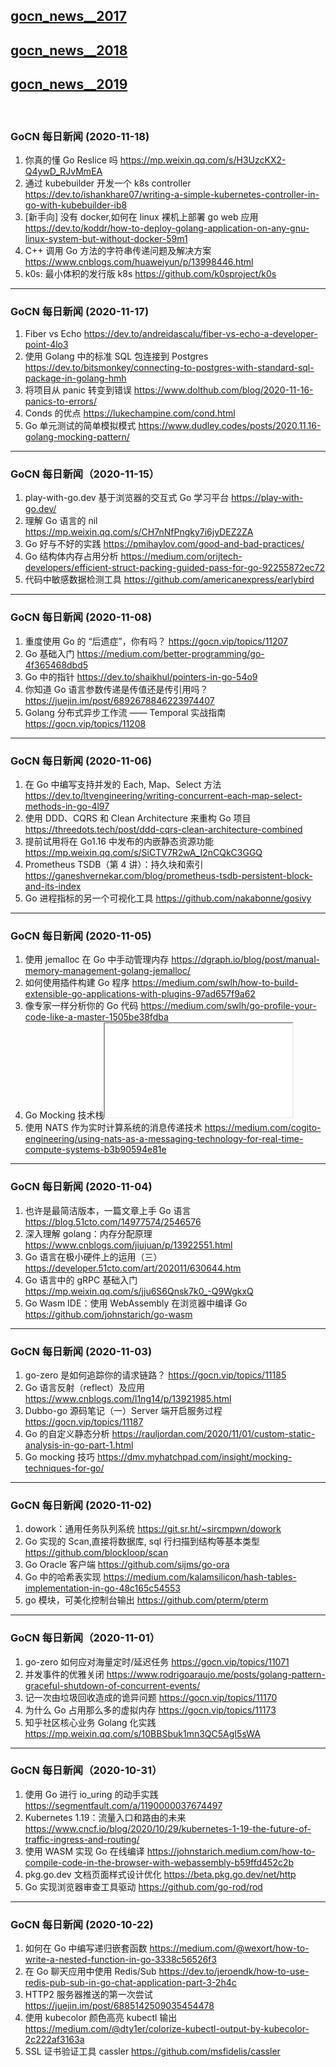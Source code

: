 ## [gocn_news__2017](https://github.com/lubanproj/go_read/blob/master/GoCN_news_2017.md)

## [gocn_news__2018](https://github.com/lubanproj/go_read/blob/master/GoCN_news_2018.md)

## [gocn_news__2019](https://github.com/lubanproj/go_read/blob/master/GoCN_news_2019.md)

<br><h3><p>GoCN 每日新闻 (2020-11-18)</p></h3><ol>
<li>你真的懂 Go Reslice 吗 <a href="https://mp.weixin.qq.com/s/H3UzcKX2-Q4ywD_RJvMmEA" rel="nofollow" target="_blank">https://mp.weixin.qq.com/s/H3UzcKX2-Q4ywD_RJvMmEA</a><br>
</li>
<li>通过 kubebuilder 开发一个 k8s controller <a href="https://dev.to/ishankhare07/writing-a-simple-kubernetes-controller-in-go-with-kubebuilder-ib8" rel="nofollow" target="_blank">https://dev.to/ishankhare07/writing-a-simple-kubernetes-controller-in-go-with-kubebuilder-ib8</a><br>
</li>
<li>[新手向] 没有 docker,如何在 linux 裸机上部署 go web 应用 <a href="https://dev.to/koddr/how-to-deploy-golang-application-on-any-gnu-linux-system-but-without-docker-59m1" rel="nofollow" target="_blank">https://dev.to/koddr/how-to-deploy-golang-application-on-any-gnu-linux-system-but-without-docker-59m1</a><br>
</li>
<li>C++ 调用 Go 方法的字符串传递问题及解决方案 <a href="https://www.cnblogs.com/huaweiyun/p/13998446.html" rel="nofollow" target="_blank">https://www.cnblogs.com/huaweiyun/p/13998446.html</a><br>
</li>
<li>k0s: 最小体积的发行版 k8s <a href="https://github.com/k0sproject/k0s" rel="nofollow" target="_blank">https://github.com/k0sproject/k0s</a><br>
</li>
</ol><hr><h3><p>GoCN 每日新闻 (2020-11-17)</p></h3><ol>
<li>Fiber vs Echo <a href="https://dev.to/andreidascalu/fiber-vs-echo-a-developer-point-4lo3" rel="nofollow" target="_blank">https://dev.to/andreidascalu/fiber-vs-echo-a-developer-point-4lo3</a>
</li>
<li>使用 Golang 中的标准 SQL 包连接到 Postgres <a href="https://dev.to/bitsmonkey/connecting-to-postgres-with-standard-sql-package-in-golang-hmh" rel="nofollow" target="_blank">https://dev.to/bitsmonkey/connecting-to-postgres-with-standard-sql-package-in-golang-hmh</a>
</li>
<li>将项目从 panic 转变到错误 <a href="https://www.dolthub.com/blog/2020-11-16-panics-to-errors/" rel="nofollow" target="_blank">https://www.dolthub.com/blog/2020-11-16-panics-to-errors/</a>
</li>
<li>Conds 的优点 <a href="https://lukechampine.com/cond.html" rel="nofollow" target="_blank">https://lukechampine.com/cond.html</a>
</li>
<li>Go 单元测试的简单模拟模式 <a href="https://www.dudley.codes/posts/2020.11.16-golang-mocking-pattern/" rel="nofollow" target="_blank">https://www.dudley.codes/posts/2020.11.16-golang-mocking-pattern/</a>
</li>
</ol><hr><h3><p>GoCN 每日新闻（2020-11-15）</p></h3><ol>
<li>play-with-go.dev 基于浏览器的交互式 Go 学习平台 <a href="https://play-with-go.dev/" rel="nofollow" target="_blank">https://play-with-go.dev/</a>
</li>
<li>理解 Go 语言的 nil <a href="https://mp.weixin.qq.com/s/CH7nNfPngky7i6jyDEZ2ZA" rel="nofollow" target="_blank">https://mp.weixin.qq.com/s/CH7nNfPngky7i6jyDEZ2ZA</a>
</li>
<li>Go 好与不好的实践 <a href="https://pmihaylov.com/good-and-bad-practices/" rel="nofollow" target="_blank">https://pmihaylov.com/good-and-bad-practices/</a>
</li>
<li>Go 结构体内存占用分析 <a href="https://medium.com/orijtech-developers/efficient-struct-packing-guided-pass-for-go-92255872ec72" rel="nofollow" target="_blank">https://medium.com/orijtech-developers/efficient-struct-packing-guided-pass-for-go-92255872ec72</a>
</li>
<li>代码中敏感数据检测工具 <a href="https://github.com/americanexpress/earlybird" rel="nofollow" target="_blank">https://github.com/americanexpress/earlybird</a>
</li>
</ol><hr><h3><p>GoCN 每日新闻 (2020-11-08)</p></h3><ol>
<li>重度使用 Go 的 “后遗症”，你有吗？ <a href="https://gocn.vip/topics/11207" rel="nofollow" target="_blank">https://gocn.vip/topics/11207</a>
</li>
<li>Go 基础入门 <a href="https://medium.com/better-programming/go-4f365468dbd5" rel="nofollow" target="_blank">https://medium.com/better-programming/go-4f365468dbd5</a>
</li>
<li>Go 中的指针 <a href="https://dev.to/shaikhul/pointers-in-go-54o9" rel="nofollow" target="_blank">https://dev.to/shaikhul/pointers-in-go-54o9</a>
</li>
<li>你知道 Go 语言参数传递是传值还是传引用吗？ <a href="https://juejin.im/post/6892678846223974407" rel="nofollow" target="_blank">https://juejin.im/post/6892678846223974407</a>
</li>
<li>Golang 分布式异步工作流 —— Temporal 实战指南 <a href="https://gocn.vip/topics/11208" rel="nofollow" target="_blank">https://gocn.vip/topics/11208</a>
</li>
</ol><hr><h3><p>GoCN 每日新闻 (2020-11-06)</p></h3><ol>
<li>在 Go 中编写支持并发的 Each, Map、Select 方法 <a href="https://dev.to/ltvengineering/writing-concurrent-each-map-select-methods-in-go-4l97" rel="nofollow" target="_blank">https://dev.to/ltvengineering/writing-concurrent-each-map-select-methods-in-go-4l97</a>
</li>
<li>使用 DDD、CQRS 和 Clean Architecture 来重构 Go 项目 <a href="https://threedots.tech/post/ddd-cqrs-clean-architecture-combined" rel="nofollow" target="_blank">https://threedots.tech/post/ddd-cqrs-clean-architecture-combined</a>
</li>
<li>提前试用将在 Go1.16 中发布的内嵌静态资源功能 <a href="https://mp.weixin.qq.com/s/SiCTV7R2wA_I2nCQkC3GGQ" rel="nofollow" target="_blank">https://mp.weixin.qq.com/s/SiCTV7R2wA_I2nCQkC3GGQ</a>
</li>
<li>Prometheus TSDB（第 4 讲）：持久块和索引 <a href="https://ganeshvernekar.com/blog/prometheus-tsdb-persistent-block-and-its-index" rel="nofollow" target="_blank">https://ganeshvernekar.com/blog/prometheus-tsdb-persistent-block-and-its-index</a>
</li>
<li>Go 进程指标的另一个可视化工具 <a href="https://github.com/nakabonne/gosivy" rel="nofollow" target="_blank">https://github.com/nakabonne/gosivy</a>
</li>
</ol><hr><h3><p>GoCN 每日新闻 (2020-11-05)</p></h3><ol>
<li>使用 jemalloc 在 Go 中手动管理内存 <a href="https://dgraph.io/blog/post/manual-memory-management-golang-jemalloc/" rel="nofollow" target="_blank">https://dgraph.io/blog/post/manual-memory-management-golang-jemalloc/</a>
</li>
<li>如何使用插件构建 Go 程序 <a href="https://medium.com/swlh/how-to-build-extensible-go-applications-with-plugins-97ad657f9a62" rel="nofollow" target="_blank">https://medium.com/swlh/how-to-build-extensible-go-applications-with-plugins-97ad657f9a62</a>
</li>
<li>像专家一样分析你的 Go 代码 <a href="https://medium.com/swlh/go-profile-your-code-like-a-master-1505be38fdba" rel="nofollow" target="_blank">https://medium.com/swlh/go-profile-your-code-like-a-master-1505be38fdba</a>
</li>
<li>Go Mocking 技术栈<span class="embed-responsive embed-responsive-16by9"><iframe class="embed-responsive-item" src="//www.youtube.com/embed/LEnXBueFBzk" allowfullscreen=""></iframe></span>
</li>
<li>使用 NATS 作为实时计算系统的消息传递技术 <a href="https://medium.com/cogito-engineering/using-nats-as-a-messaging-technology-for-real-time-compute-systems-b3b90594e81e" rel="nofollow" target="_blank">https://medium.com/cogito-engineering/using-nats-as-a-messaging-technology-for-real-time-compute-systems-b3b90594e81e</a>
</li>
</ol><hr><h3><p>GoCN 每日新闻 (2020-11-04)</p></h3><ol>
<li>也许是最简洁版本，一篇文章上手 Go 语言 <a href="https://blog.51cto.com/14977574/2546576" rel="nofollow" target="_blank">https://blog.51cto.com/14977574/2546576</a>
</li>
<li>深入理解 golang：内存分配原理 <a href="https://www.cnblogs.com/jiujuan/p/13922551.html" rel="nofollow" target="_blank">https://www.cnblogs.com/jiujuan/p/13922551.html</a>
</li>
<li>Go 语言在极小硬件上的运用（三）<a href="https://developer.51cto.com/art/202011/630644.htm" rel="nofollow" target="_blank">https://developer.51cto.com/art/202011/630644.htm</a>
</li>
<li>Go 语言中的 gRPC 基础入门 <a href="https://mp.weixin.qq.com/s/jju6S6Qnsk7k0_-Q9WgkxQ" rel="nofollow" target="_blank">https://mp.weixin.qq.com/s/jju6S6Qnsk7k0_-Q9WgkxQ</a>
</li>
<li>Go Wasm IDE：使用 WebAssembly 在浏览器中编译 Go <a href="https://github.com/johnstarich/go-wasm" rel="nofollow" target="_blank">https://github.com/johnstarich/go-wasm</a>
</li>
</ol><hr><h3><p>GoCN 每日新闻 (2020-11-03)</p></h3><ol>
<li>go-zero 是如何追踪你的请求链路？ <a href="https://gocn.vip/topics/11185" rel="nofollow" target="_blank">https://gocn.vip/topics/11185</a>
</li>
<li>Go 语言反射（reflect）及应用 <a href="https://www.cnblogs.com/l1ng14/p/13921985.html" rel="nofollow" target="_blank">https://www.cnblogs.com/l1ng14/p/13921985.html</a>
</li>
<li>Dubbo-go 源码笔记（一）Server 端开启服务过程 <a href="https://gocn.vip/topics/11187" rel="nofollow" target="_blank">https://gocn.vip/topics/11187</a>
</li>
<li>Go 的自定义静态分析 <a href="https://rauljordan.com/2020/11/01/custom-static-analysis-in-go-part-1.html" rel="nofollow" target="_blank">https://rauljordan.com/2020/11/01/custom-static-analysis-in-go-part-1.html</a>
</li>
<li>Go mocking 技巧 <a href="https://dmv.myhatchpad.com/insight/mocking-techniques-for-go/" rel="nofollow" target="_blank">https://dmv.myhatchpad.com/insight/mocking-techniques-for-go/</a>
</li>
</ol><hr><h3><p>GoCN 每日新闻 (2020-11-02)</p></h3><ol>
<li>dowork：通用任务队列系统 <a href="https://git.sr.ht/~sircmpwn/dowork" rel="nofollow" target="_blank">https://git.sr.ht/~sircmpwn/dowork</a>
</li>
<li>Go 实现的 Scan,直接将数据库, sql 行扫描到结构等基本类型 <a href="https://github.com/blockloop/scan" rel="nofollow" target="_blank">https://github.com/blockloop/scan</a>
</li>
<li>Go Oracle 客户端 <a href="https://github.com/sijms/go-ora" rel="nofollow" target="_blank">https://github.com/sijms/go-ora</a>
</li>
<li>Go 中的哈希表实现 <a href="https://medium.com/kalamsilicon/hash-tables-implementation-in-go-48c165c54553" rel="nofollow" target="_blank">https://medium.com/kalamsilicon/hash-tables-implementation-in-go-48c165c54553</a>
</li>
<li>go 模块，可美化控制台输出 <a href="https://github.com/pterm/pterm" rel="nofollow" target="_blank">https://github.com/pterm/pterm</a>
</li>
</ol><hr><h3><p>GoCN 每日新闻（2020-11-01）</p></h3><ol>
<li>go-zero 如何应对海量定时/延迟任务 <a href="https://gocn.vip/topics/11071" rel="nofollow" target="_blank">https://gocn.vip/topics/11071</a>
</li>
<li>并发事件的优雅关闭 <a href="https://www.rodrigoaraujo.me/posts/golang-pattern-graceful-shutdown-of-concurrent-events/" rel="nofollow" target="_blank">https://www.rodrigoaraujo.me/posts/golang-pattern-graceful-shutdown-of-concurrent-events/</a>
</li>
<li>记一次由垃圾回收造成的诡异问题 <a href="https://gocn.vip/topics/11170" rel="nofollow" target="_blank">https://gocn.vip/topics/11170</a>
</li>
<li>为什么 Go 占用那么多的虚拟内存 <a href="https://gocn.vip/topics/11173" rel="nofollow" target="_blank">https://gocn.vip/topics/11173</a>
</li>
<li>知乎社区核心业务 Golang 化实践 <a href="https://mp.weixin.qq.com/s/10BBSbuk1mn3QC5AgI5sWA" rel="nofollow" target="_blank">https://mp.weixin.qq.com/s/10BBSbuk1mn3QC5AgI5sWA</a>
</li>
</ol><hr><h3><p>GoCN 每日新闻（2020-10-31）</p></h3><ol>
<li>使用 Go 进行 io_uring 的动手实践 <a href="https://segmentfault.com/a/1190000037674497" rel="nofollow" target="_blank">https://segmentfault.com/a/1190000037674497</a>
</li>
<li>Kubernetes 1.19：流量入口和路由的未来 <a href="https://www.cncf.io/blog/2020/10/29/kubernetes-1-19-the-future-of-traffic-ingress-and-routing/" rel="nofollow" target="_blank">https://www.cncf.io/blog/2020/10/29/kubernetes-1-19-the-future-of-traffic-ingress-and-routing/</a>
</li>
<li>使用 WASM 实现 Go 在线编译 <a href="https://johnstarich.medium.com/how-to-compile-code-in-the-browser-with-webassembly-b59ffd452c2b" rel="nofollow" target="_blank">https://johnstarich.medium.com/how-to-compile-code-in-the-browser-with-webassembly-b59ffd452c2b</a>
</li>
<li>pkg.go.dev 文档页面样式设计优化 <a href="https://beta.pkg.go.dev/net/http" rel="nofollow" target="_blank">https://beta.pkg.go.dev/net/http</a>
</li>
<li>Go 实现浏览器审查工具驱动 <a href="https://github.com/go-rod/rod" rel="nofollow" target="_blank">https://github.com/go-rod/rod</a>
</li>
</ol><hr><h3><p>GoCN 每日新闻 (2020-10-22)</p></h3><ol>
<li>如何在 Go 中编写递归嵌套函数 <a href="https://medium.com/@wexort/how-to-write-a-nested-function-in-go-3338c56526f3" rel="nofollow" target="_blank">https://medium.com/@wexort/how-to-write-a-nested-function-in-go-3338c56526f3</a>
</li>
<li>在 Go 聊天应用中使用 Redis/Sub <a href="https://dev.to/jeroendk/how-to-use-redis-pub-sub-in-go-chat-application-part-3-2h4c" rel="nofollow" target="_blank">https://dev.to/jeroendk/how-to-use-redis-pub-sub-in-go-chat-application-part-3-2h4c</a>
</li>
<li>HTTP2 服务器推送的第一次尝试 <a href="https://juejin.im/post/6885142509035454478" rel="nofollow" target="_blank">https://juejin.im/post/6885142509035454478</a>
</li>
<li>使用 kubecolor 颜色高亮 kubectl 输出 <a href="https://medium.com/@dty1er/colorize-kubectl-output-by-kubecolor-2c222af3163a" rel="nofollow" target="_blank">https://medium.com/@dty1er/colorize-kubectl-output-by-kubecolor-2c222af3163a</a>
</li>
<li>SSL 证书验证工具 cassler  <a href="https://github.com/msfidelis/cassler" rel="nofollow" target="_blank">https://github.com/msfidelis/cassler</a>